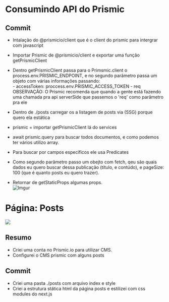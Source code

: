 # Consumindo API do Prismic

## Commit
* Intalação do @prismicio/client que é o client do prismic para intergrar com javascript
* Importar Prismic de @prismicio/client e exportar uma função getPrismicClient
* Dentro getPrismicClient passa para o Primsmic.client o process.env.PRISMIC_ENDPOINT, e no segundo 
parâmetro passa um objeto com várias informações passando: <br>
      - accessToken: proccess.env.PRISMIC_ACCESS_TOKEN
      - req OBSERVAÇÃO: O Prismic recomenda que quando a gente está fazendo uma chamada pra api serverSide
      que passemos o 'req' como parâmetro pra ele

* Dentro de ./posts carregar os a listagem de posts via (SSG) porque quero ela estática
* prismic = importar getPrismicClient lá do services
* await prismic.query para buscar todos documentos, e como podemos ter vários utilizo array.
* Para buscar por campos específicos ele usa Predicates
* Como segundo parâmetro passo um obejto com fetch, qeu são quais dados eu quero buscar dessa publicação
(título, e contúdo), e pageSize: 100 (que é quanto posts eu quero trazer). 
* Retornar de getStaticProps algumas props.<br>
![Imgur](https://imgur.com/tyrv8rH.png)

# Página: Posts

![](https://imgur.com/xBDsuIz.png)

## Resumo
* Criei uma conta no Prismic.io para utilizar CMS.
* Configurei o CMS prismic com alguns posts

## Commit
* Criei uma pasta ./posts com arquivo index e style
* Criei a estrutura stática html da página posts e estilizei com css modules do next.js

